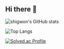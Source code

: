 ## Hi there 👋

![shigwon's GitHub stats](https://github-readme-stats.vercel.app/api?username=shigwon&show_icons=true&theme=highcontrast)  

![Top Langs](https://github-readme-stats.vercel.app/api/top-langs/?username=shigwon&layout=compact&theme=gruvbox)

[![Solved.ac Profile](http://mazassumnida.wtf/api/generate_badge?boj=gwsh0527)](https://solved.ac/gwsh0527)

<!--
**shigwon/shigwon** is a ✨ _special_ ✨ repository because its `README.md` (this file) appears on your GitHub profile.

Here are some ideas to get you started:

- 🔭 I’m currently working on ...
- 🌱 I’m currently learning ...
- 👯 I’m looking to collaborate on ...
- 🤔 I’m looking for help with ...
- 💬 Ask me about ...
- 📫 How to reach me: ...
- 😄 Pronouns: ...
- ⚡ Fun fact: ...
-->
